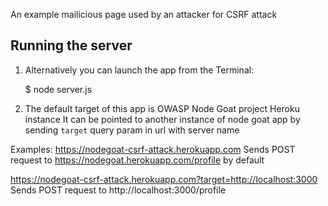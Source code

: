 An example mailicious page used by an attacker for CSRF attack

## Running the server


1) Alternatively you can launch the app from the Terminal:

    $ node server.js

2) The default target of this app is OWASP Node Goat project Heroku instance
It can be pointed to another instance of node goat app by sending `target` query param in url with server name

Examples: 
https://nodegoat-csrf-attack.herokuapp.com
Sends POST request to https://nodegoat.herokuapp.com/profile by default

https://nodegoat-csrf-attack.herokuapp.com?target=http://localhost:3000
Sends POST request to http://localhost:3000/profile